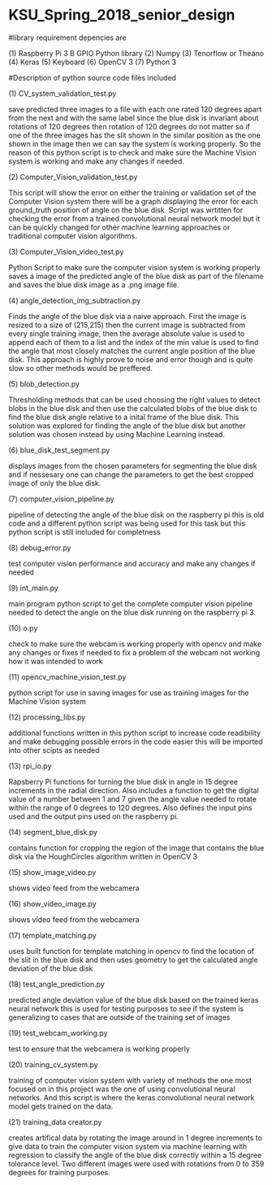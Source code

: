 # KSU_Spring_2018_senior_design

#library requirement depencies are

(1) Raspberry Pi 3 B GPIO Python library
(2) Numpy
(3) Tenorflow or Theano
(4) Keras
(5) Keyboard
(6) OpenCV 3
(7) Python 3


#Description of python source code files included

(1) CV_system_validation_test.py

save predicted three images to a file with each one rated 120 degrees apart from the next and with the  same label since the blue disk
is invariant about rotations of 120 degrees then rotation of 120 degrees do not matter so if one of the three images has the slit shown in the similar position as the one shown in the image then we can say the system is working properly. So the reason of this python script is to check and make sure the Machine Vision system is working and make any changes if needed. 

(2) Computer_Vision_validation_test.py

This script will show the error on either the training or validation set of the Computer Vision system there will be a graph displaying the error for each ground_truth position of angle on the blue disk. Script was wrtitten for checking the error from a trained convolutional neural network model but it can be quickly changed for other machine learning approaches or traditional computer vision algorithms.

(3) Computer_Vision_video_test.py


Python Script to make sure the computer vision system is working properly saves a image of the predicted angle of the blue disk as part of the filename and saves the blue disk image as a .png image file.

(4) angle_detection_img_subtraction.py

Finds the angle of the blue disk via a naive approach. First the image is resized to a size of (215,215) then the current image is subtracted from every single training image, then the average absolute value is used to append each of them to a list and the index of the min value is used to find the angle that most closely matches the current angle position of the blue disk. This approach is highly prove to noise and error though and is quite slow so other methods would be preffered.

(5) blob_detection.py

Thresholding methods that can be used choosing the right values to detect blobs in the blue disk and then use the calculated blobs of the blue disk to find the blue disk angle relative to a inital frame of the blue disk. This solution was explored for finding the angle of the blue disk but another solution was chosen instead by using Machine Learning instead.

(6) blue_disk_test_segment.py

displays images from the chosen parameters for segmenting the blue disk and if nessesary one can change the parameters to get the best cropped image of only the blue disk. 

(7) computer_vision_pipeline.py


pipeline of detecting the angle of the blue disk on the raspberry pi this is old code and a different python script was being used for this task but this python script is still included for completness

(8) debug_error.py

test computer vision performance and accuracy and make any changes if needed

(9) int_main.py

main program python script to get the complete computer vision pipeline needed to detect the angle on the blue disk running on the raspberry pi 3.

(10) o.py

check to make sure the webcam is working properly with opencv and make any changes or fixes if needed to fix a problem of the webcam not working how it was intended to work

(11) opencv_machine_vision_test.py


python script for use in saving images for use as training images for the Machine Vision system

(12) processing_libs.py


additional functions written in this python script to increase code readibility and make debugging possible errors in the code easier this will be imported into other scipts as needed

(13) rpi_io.py

Rapsberry Pi functions for turning the blue disk in angle in 15 degree increments in the radial direction. Also includes a function to get the digital value of a number between 1 and 7 given the angle value needed to rotate within the range of 0 degrees to 120 degrees. Also defines the input pins used and the output pins used on the raspberry pi. 

(14) segment_blue_disk.py

contains function for cropping the region of the image that contains the blue disk via the HoughCircles algorithm written in OpenCV 3

(15) show_image_video.py

shows video feed from the webcamera

(16) show_video_image.py

shows video feed from the webcamera

(17) template_matching.py

uses built function for template matching in opencv to find the location of the slit in the blue disk and then uses geometry to get the calculated angle deviation of the blue disk

(18) test_angle_prediction.py

predicted angle deviation value of the blue disk based on the trained keras neural network this is used for testing purposes to see if the system is generalizing to cases that are outside of the training set of images

(19) test_webcam_working.py

test to ensure that the webcamera is working properly

(20) training_cv_system.py

training of computer vision system with variety of methods the one most focused on in this project was the one of using convolutional neural networks. And this script is where the keras convolutional neural network model gets trained on the data.

(21) training_data creator.py

creates artifical data by rotating the image around in 1 degree increments to give data to train the computer vision system via machine learning with regression to classify the angle of the blue disk correctly within a 15 degree tolerance level. Two different images were used with rotations from 0 to 359 degrees for training purposes.







